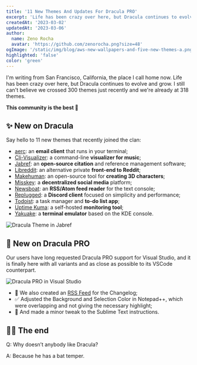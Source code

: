 ```yaml
---
title: '11 New Themes And Updates For Dracula PRO'
excerpt: 'Life has been crazy over here, but Dracula continues to evolve and grow.'
createdAt: '2023-03-02'
updatedAt: '2023-03-06'
author:
  name: Zeno Rocha
  avatar: 'https://github.com/zenorocha.png?size=48'
ogImage: '/static/img/blog/aws-new-wallpapers-and-five-new-themes-a.png'
highlighted: 'false'
color: 'green'
---
```


I'm writing from San Francisco, California, the place I call home now. Life has been crazy over here, but Dracula continues to evolve and grow. I still can't believe we crossed 300 themes just recently and we're already at 318 themes.

**This community is the best 💜**

## ✨ New on Dracula

Say hello to 11 new themes that recently joined the clan:

- [aerc](/aerc): an **email client** that runs in your terminal;
- [Cli-Visualizer](/cli-visualizer): a command-line **visualizer for music**;
- [Jabref](/jabref): an **open-source citation** and reference management software;
- [Libreddit](/libreddit): an alternative private **front-end to Reddit**;
- [Makehuman](/makehuman): an open-source tool for **creating 3D characters**;
- [Misskey](/misskey): a **decentralized social media** platform;
- [Newsboat](/newsboat): an **RSS/Atom feed reader** for the text console;
- [Replugged](/replugged): a **Discord client** focused on simplicity and performance;
- [Todoist](/todoist): a task manager and **to-do list app**;
- [Uptime Kuma](/uptime-kuma): a self-hosted **monitoring tool**;
- [Yakuake](/yakuake): a **terminal emulator** based on the KDE console.

![Dracula Theme in Jabref](/static/img/blog/11-new-themes-and-updates-for-dracula-pro-a.png)

## 🦇 New on Dracula PRO

Our users have long requested Dracula PRO support for Visual Studio, and it is finally here with all variants and as close as possible to its VSCode counterpart.

![Dracula PRO in Visual Studio](/static/img/blog/11-new-themes-and-updates-for-dracula-pro-b.png)

- 📰 We also created an [RSS Feed](/changelog-rss.xml) for the Changelog;
- ✅ Adjusted the Background and Selection Color in Notepad++, which were overlapping and not giving the necessary highlight;
- 🎯 And made a minor tweak to the Sublime Text instructions.

## 👋🏻 The end

Q: Why doesn’t anybody like Dracula?

A: Because he has a bat temper.
